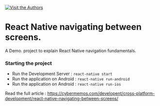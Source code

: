 [![Visit the Authors](https://cybermemos.com/wp-content/uploads/2020/01/logo_v12.png "Visit the Authors")](https://cybermemos.com "Visit the Authors")
# React Native navigating between screens.

A Demo. project to explain React Native navigation fundamentals.

### Starting the project

- Run the Development Server : `react-native start`
- Run the application on Android : `react-native run-android` 
- Run the application on Android : `react-native run-ios` 

Read the full article : https://cybermemos.com/developent/cross-platform-development/react-native-navigating-between-screens/
